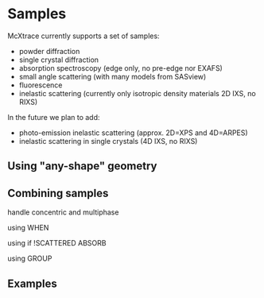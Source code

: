 # Samples

McXtrace currently supports a set of samples:

- powder diffraction
- single crystal diffraction
- absorption spectroscopy (edge only, no pre-edge nor EXAFS)
- small angle scattering (with many models from SASview)
- fluorescence
- inelastic scattering (currently only isotropic density materials 2D IXS, no RIXS)

In the future we plan to add:

- photo-emission inelastic scattering (approx. 2D=XPS and 4D=ARPES)
- inelastic scattering in single crystals (4D IXS, no RIXS)

## Using "any-shape" geometry

## Combining samples

handle concentric and multiphase

using WHEN

using if !SCATTERED ABSORB

using GROUP

## Examples
